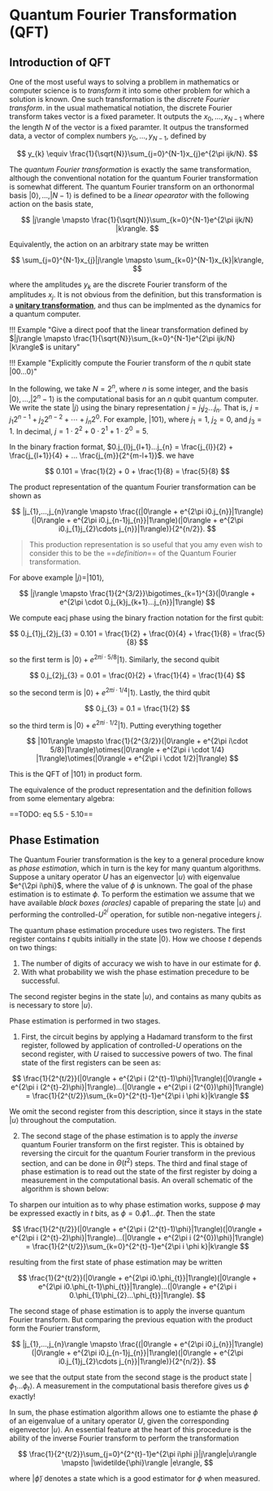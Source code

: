 # Quantum Fourier Transformation (QFT)

## Introduction of QFT
One of the most useful ways to solving a probllem in mathematics or computer science is to *transform* it into some other problem for which a solution is known. One such transformation is the *discrete Fourier transform*. in the usual mathematical notiation, the discrete Fourier transform takes vector is a fixed parameter. It outputs the $x_{0},...,x_{N-1}$ where the length $N$ of the vector is a fixed paramter. It outpus the transformed data, a vector of complex numbers $y_{0},...,y_{N-1}$, defined by 

$$
y_{k} \equiv \frac{1}{\sqrt{N}}\sum_{j=0}^{N-1}x_{j}e^{2\pi ijk/N}.
$$

The *quantum Fourier transformation* is exactly the same transformation, although the conventional notation for the quantum Fourier transformation is somewhat different. The quantum Fourier transform on an orthonormal basis $|0\rangle,...,|N-1\rangle$ is defined to be a *linear opearator* with the following action on the basis state,

$$
|j\rangle \mapsto \frac{1}{\sqrt{N}}\sum_{k=0}^{N-1}e^{2\pi ijk/N} |k\rangle.
$$

Equivalently, the action on an arbitrary state may be written 

$$
\sum_{j=0}^{N-1}x_{j}|j\rangle \mapsto \sum_{k=0}^{N-1}x_{k}|k\rangle,
$$

where the amplitudes $y_k$ are the discrete Fourier transform of the amplitudes $x_j$. It is not obvious from the definition, but this transformation is a [**unitary transformation**](../Quantum_Algorithm_101/hilbert_space.md#unitary-operators), and thus can be implmented as the dynamics for a quantum computer. 

!!! Example "Give a direct poof that the linear transformation defined by $|j\rangle \mapsto \frac{1}{\sqrt{N}}\sum_{k=0}^{N-1}e^{2\pi ijk/N} |k\rangle$ is unitary"

!!! Example "Explicitly compute the Fourier transform of the $n$ qubit state $|00...0\rangle$"

In the following, we take $N = 2^{n}$, where $n$ is some integer, and the basis $|0\rangle,...,|2^{n}-1\rangle$ is the computational basis for an $n$ qubit quantum computer. We write the state $|j\rangle$ using the binary representation $j = j_{1}j_{2}...j_{n}$. That is, $j = j_{1}2^{n-1}+j_{2}2^{n-2} + \cdots + j_{n}2^{0}$. For example, $|101\rangle$, where $j_{1} = 1$, $j_{2} = 0$, and $j_{3} = 1$. In decimal, $j = 1\cdot 2^{2} + 0\cdot 2^{1} + 1\cdot 2^{0} = 5$.

In the binary fraction format, $0.j_{l}j_{l+1}...j_{n} = \frac{j_{l}}{2} + \frac{j_{l+1}}{4} + ... \frac{j_{m}}{2^{m-l+1}}$. we have 

$$
0.101 = \frac{1}{2} + 0 + \frac{1}{8} = \frac{5}{8}
$$

The product representation of the quantum Fourier transformation can be shown as 

$$
|j_{1},...,j_{n}\rangle \mapsto \frac{(|0\rangle + e^{2\pi i0.j_{n}}|1\rangle)(|0\rangle + e^{2\pi i0.j_{n-1}j_{n}}|1\rangle)(|0\rangle + e^{2\pi i0.j_{1}j_{2}\cdots j_{n}}|1\rangle)}{2^{n/2}}.
$$

> This production representation is so useful that you amy even wish to consider this to be the ==*definition*== of the Quantum Fourier transformation.

For above example $|j\rangle = |101\rangle$,

$$
|j\rangle \mapsto \frac{1}{2^{3/2}}\bigotimes_{k=1}^{3}(|0\rangle + e^{2\pi \cdot 0.j_{k}j_{k+1}...j_{n}}|1\rangle)
$$

We compute eacj phase using the binary fraction notation for the first qubit:

$$
0.j_{1}j_{2}j_{3} = 0.101 = \frac{1}{2} + \frac{0}{4} + \frac{1}{8} = \frac{5}{8}
$$

so the first term is $|0\rangle + e^{2\pi i\cdot 5/8}|1\rangle$. Similarly, the second quibit 

$$
0.j_{2}j_{3} = 0.01 = \frac{0}{2} + \frac{1}{4}  = \frac{1}{4}
$$

so the second term is $|0\rangle + e^{2\pi i \cdot 1/4} |1\rangle$. Lastly, the third qubit 

$$
0.j_{3} = 0.1 = \frac{1}{2}
$$

so the third term is $|0\rangle + e^{2\pi i \cdot 1/2}|1\rangle$. Putting everything together 

$$
|101\rangle \mapsto \frac{1}{2^{3/2}}(|0\rangle + e^{2\pi i\cdot 5/8}|1\rangle)\otimes(|0\rangle + e^{2\pi i \cdot 1/4} |1\rangle)\otimes(|0\rangle + e^{2\pi i \cdot 1/2}|1\rangle)
$$

This is the QFT of $|101\rangle$ in product form.

The equivalence of the product representation and the definition follows from some elementary algebra:

==TODO: eq 5.5 - 5.10==



## Phase Estimation 

The Quantum Fourier transformation is the key to a general procedure know as *phase estimation*, which in turn is the key for many quantum algorithms. Suppose a unitary operator $U$ has an eigenvector $|u\rangle$ with eigenvalue $e^{\2pi i\phi}$,  where the value of $\phi$ is unknown. The goal of the phase estimation is to estimate $\phi$. To perform the estimation we assume that we have available *black boxes (oracles)* capable of preparing the state $|u\rangle$ and performing the controlled-$U^{2^{j}}$ operation, for sutible non-negative integers $j$.

The quantum phase estimation procedure uses two registers. The first register contains $t$ qubits initially in the state $|0\rangle$. How we choose $t$ depends on two things:

1.  The number of digits of accuracy we wish to have in our estimate for $\phi$.
2.  With what probability we wish the phase estimation precedure to be successful. 

The second register begins in the state $|u\rangle$, and contains as many qubits as is necessary to store $|u\rangle$.

Phase estimation is performed in two stages. 

1.  First, the circuit begins by applying a Hadamard transform to the first register, followed by application of controlled-$U$ operations on the second register, with $U$ raised to successive powers of two. The final state of the first registers can be seen as:

$$
\frac{1}{2^{t/2}}(|0\rangle + e^{2\pi i (2^{t}-1)\phi}|1\rangle)(|0\rangle + e^{2\pi i (2^{t}-2)\phi}|1\rangle)...(|0\rangle + e^{2\pi i (2^{0})\phi}|1\rangle) = \frac{1}{2^{t/2}}\sum_{k=0}^{2^{t}-1}e^{2\pi i \phi k}|k\rangle
$$

We omit the second register from this description, since it stays in the state $|u\rangle$ throughout the computation.

2.  The second stage of the phase estimation is to apply the *inverse* quantum Fourier transform on the first register. This is obtained by reversing the circuit for the quantum Fourier transform in the previous section, and can be done in $\Theta(t^{2})$ steps. The third and final stage of phase estimation is to read out the state of the first register by doing a measurement in the computational basis. An overall schematic of the algorithm is shown below:

To sharpen our intuition as to why phase estimation works, suppose $\phi$ may be expressed exactly in $t$ bits, as $\phi = 0.\phi{1}...\phi{t}$. Then the state 

$$
\frac{1}{2^{t/2}}(|0\rangle + e^{2\pi i (2^{t}-1)\phi}|1\rangle)(|0\rangle + e^{2\pi i (2^{t}-2)\phi}|1\rangle)...(|0\rangle + e^{2\pi i (2^{0})\phi}|1\rangle) = \frac{1}{2^{t/2}}\sum_{k=0}^{2^{t}-1}e^{2\pi i \phi k}|k\rangle
$$

resulting from the first state of phase estimation may be written 

$$
\frac{1}{2^{t/2}}(|0\rangle + e^{2\pi i0.\phi_{t}}|1\rangle)(|0\rangle + e^{2\pi i0.\phi_{t-1}\phi_{t}}|1\rangle)...(|0\rangle + e^{2\pi i 0.\phi_{1}\phi_{2}...\phi_{t}}|1\rangle).
$$

The second stage of phase estimation is to apply the inverse quantum Fourier transform. But comparing the previous equation with the product form the Fourier transform, 

$$
|j_{1},...,j_{n}\rangle \mapsto \frac{(|0\rangle + e^{2\pi i0.j_{n}}|1\rangle)(|0\rangle + e^{2\pi i0.j_{n-1}j_{n}}|1\rangle)(|0\rangle + e^{2\pi i0.j_{1}j_{2}\cdots j_{n}}|1\rangle)}{2^{n/2}}.
$$

we see that the output state from the second stage is the product state $|\phi_{1}...\phi_{t}\rangle$. A measurement in the computational basis therefore gives us $\phi$ exactly!

In sum, the phase estimation algorithm allows one to estiamte the phase $\phi$ of an eigenvalue of a unitary operator $U$, given the corresponding eigenvector $|u\rangle$. An essential feature at the heart of this procedure is the ability of the inverse Fourier transform to perform the transformation

$$
\frac{1}{2^{t/2}}\sum_{j=0}^{2^{t}-1}e^{2\pi i\phi j}|j\rangle|u\rangle \mapsto |\widetilde{\phi}\rangle |e\rangle,
$$

where $|\widetilde{\phi}\rangle$ denotes a state which is a good estimator for $\phi$ when measured.